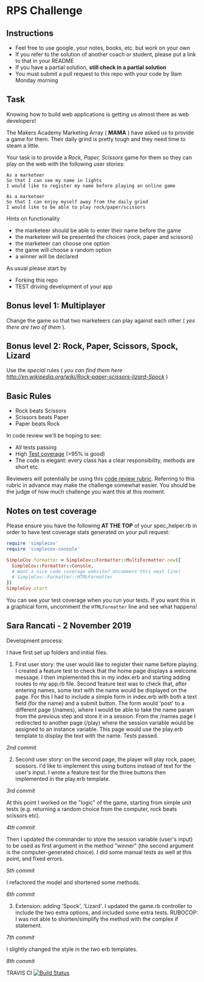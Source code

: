# RPS Challenge

Instructions
-------

* Feel free to use google, your notes, books, etc. but work on your own
* If you refer to the solution of another coach or student, please put a link to that in your README
* If you have a partial solution, **still check in a partial solution**
* You must submit a pull request to this repo with your code by 9am Monday morning

Task
----

Knowing how to build web applications is getting us almost there as web developers!

The Makers Academy Marketing Array ( **MAMA** ) have asked us to provide a game for them. Their daily grind is pretty tough and they need time to steam a little.

Your task is to provide a _Rock, Paper, Scissors_ game for them so they can play on the web with the following user stories:

```
As a marketeer
So that I can see my name in lights
I would like to register my name before playing an online game

As a marketeer
So that I can enjoy myself away from the daily grind
I would like to be able to play rock/paper/scissors
```

Hints on functionality

- the marketeer should be able to enter their name before the game
- the marketeer will be presented the choices (rock, paper and scissors)
- the marketeer can choose one option
- the game will choose a random option
- a winner will be declared


As usual please start by

* Forking this repo
* TEST driving development of your app


## Bonus level 1: Multiplayer

Change the game so that two marketeers can play against each other ( _yes there are two of them_ ).

## Bonus level 2: Rock, Paper, Scissors, Spock, Lizard

Use the _special_ rules ( _you can find them here http://en.wikipedia.org/wiki/Rock-paper-scissors-lizard-Spock_ )

## Basic Rules

- Rock beats Scissors
- Scissors beats Paper
- Paper beats Rock

In code review we'll be hoping to see:

* All tests passing
* High [Test coverage](https://github.com/makersacademy/course/blob/main/pills/test_coverage.md) (>95% is good)
* The code is elegant: every class has a clear responsibility, methods are short etc.

Reviewers will potentially be using this [code review rubric](docs/review.md).  Referring to this rubric in advance may make the challenge somewhat easier.  You should be the judge of how much challenge you want this at this moment.

Notes on test coverage
----------------------

Please ensure you have the following **AT THE TOP** of your spec_helper.rb in order to have test coverage stats generated
on your pull request:

```ruby
require 'simplecov'
require 'simplecov-console'

SimpleCov.formatter = SimpleCov::Formatter::MultiFormatter.new([
  SimpleCov::Formatter::Console,
  # Want a nice code coverage website? Uncomment this next line!
  # SimpleCov::Formatter::HTMLFormatter
])
SimpleCov.start
```

You can see your test coverage when you run your tests. If you want this in a graphical form, uncomment the `HTMLFormatter` line and see what happens!

Sara Rancati - 2 November 2019
----------------------
Development process:

I have first set up folders and initial files.

1. First user story:
the user would like to register their name before playing. I created a feature test to check that the home page displays a welcome message. I then implemented this in my index.erb and starting adding routes to my app.rb file. Second feature test was to check that, after entering names, some text with the name would be displayed on the page. For this I had to include a simple form in index.erb with both a text field (for the name) and a submit button. The form would 'post' to a different page (/names), where I would be able to take the name param from the previous step and store it in a session. From the /names page I redirected to another page (/play) where the session variable would be assigned to an instance variable. This page would use the play.erb template to display the text with the name. Tests passed.

*2nd commit*

2. Second user story: on the second page, the player will play rock, paper, scissors. I'd like to implement this using buttons instead of text for the user's input. I wrote a feature test for the three buttons then implemented in the play.erb template.

*3rd commit*

At this point I worked on the "logic" of the game, starting from simple unit tests (e.g. returning a random choice from the computer, rock beats scissors etc).

*4th commit*

Then I updated the commander to store the session variable (user's input) to be used as first argument in the method "winner" (the second argument is the computer-generated choice). I did some manual tests as well at this point, and fixed errors.

*5th commit*

I refactored the model and shortened some methods.

*6th commit*

3. Extension: adding 'Spock', 'Lizard'. I updated the game.rb controller to include the two extra options, and included some extra tests. RUBOCOP: I was not able to shorten/simplify the method with the complex if statement.

*7th commit*

I slightly changed the style in the two erb templates.

*8th commit*

TRAVIS CI
[![Build Status](https://travis-ci.org/sarar0/rps-challenge.svg?branch=master)](https://travis-ci.org/sarar0/rps-challenge)
